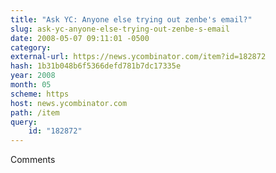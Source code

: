 ```yaml
---
title: "Ask YC: Anyone else trying out zenbe's email?"
slug: ask-yc-anyone-else-trying-out-zenbe-s-email
date: 2008-05-07 09:11:01 -0500
category: 
external-url: https://news.ycombinator.com/item?id=182872
hash: 1b31b048b6f5366defd781b7dc17335e
year: 2008
month: 05
scheme: https
host: news.ycombinator.com
path: /item
query:
    id: "182872"
---
```


Comments
